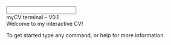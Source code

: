 <!DOCTYPE html>
<html lang="en">
    <head>
        <link rel="icon" href="favicon.png">
        <meta charset="UTF-8">
        <meta name="viewport" content="width=device-width, initial-scale=1.0">
        <title>Agustin C.</title>
        <link rel="stylesheet" href="css/style.css">
    </head>
    <body>
        <input type="text" id="dummy-text-area"></input>
        <div id="terminal-window">
            <div id="terminal-header" class="noselect">
                myCV terminal – V0.1
                <div class="window-button"></div>
                <div class="window-button"></div>
                <div class="window-button" id="button-close"></div>
            </div>
            <div id="terminal-text" tabindex="0"><div id="command-text">Welcome to my interactive CV!

To get started type any command, or help for more information.

<span id="default-text"></span>
    </div>
                </div>
        </div>
        <script src="js/app.js"></script>
    </body>
</html>